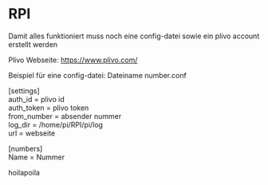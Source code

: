 # RPI

Damit alles funktioniert muss noch eine config-datei sowie ein plivo account erstellt werden 

Plivo Webseite: https://www.plivo.com/

Beispiel für eine config-datei:
Dateiname number.conf

[settings]  
auth_id = plivo id  
auth_token = plivo token  
from_number = absender nummer  
log_dir = /home/pi/RPI/pi/log  
url = webseite  

[numbers]  
Name = Nummer


hoilapoila
